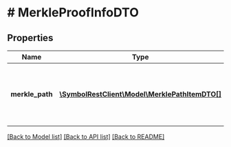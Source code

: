# # MerkleProofInfoDTO

## Properties

Name | Type | Description | Notes
------------ | ------------- | ------------- | -------------
**merkle_path** | [**\SymbolRestClient\Model\MerklePathItemDTO[]**](MerklePathItemDTO.md) | List of complementary merkle path items needed to recalculate the merkle root. | [optional]

[[Back to Model list]](../../README.md#models) [[Back to API list]](../../README.md#endpoints) [[Back to README]](../../README.md)
